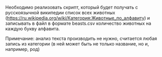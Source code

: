 Необходимо реализовать скрипт, который будет получать с русскоязычной википедии список всех животных (https://ru.wikipedia.org/wiki/Категория:Животные_по_алфавиту) и записывать в файл в формате beasts.csv количество животных на каждую букву алфавита.

Примечание:
анализ текста производить не нужно, считается любая запись из категории (в ней может быть не только название, но и, например, род)